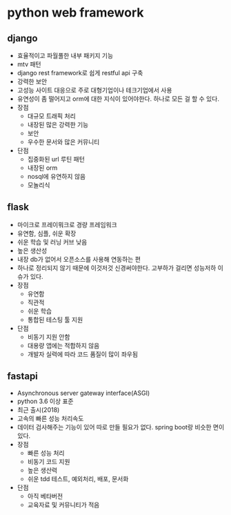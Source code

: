 # python web framework

## django

- 효율적이고 파월풀한 내부 패키지 기능
- mtv 패턴
- django rest framework로 쉽게 restful api 구축
- 강력한 보안
- 고성능 사이트 대응으로 주로 대형기업이나 테크기업에서 사용
- 유연성이 좀 떨어지고 orm에 대한 지식이 있어야한다. 하나로 모든 걸 할 수 있다.
- 장점
  - 대규모 트래픽 처리
  - 내장된 많은 강력한 기능
  - 보안
  - 우수한 문서와 많은 커뮤니티
- 단점
  - 집중화된 url 루틴 패턴
  - 내장된 orm
  - nosql에 유연하지 않음
  - 모놀리식

## flask

- 마이크로 프레이뭐크로 경량 프레임워크
- 유연함, 심플, 쉬운 확장
- 쉬운 학습 및 러닝 커브 낮음
- 높은 생산성
- 내장 db가 없어서 오픈소스를 사용해 연동하는 편
- 하나로 정리되지 않기 때문에 이것저것 신경써야한다. 고부하가 걸리면 성능저하 이슈가 있다.
- 장점
  - 유연함
  - 직관적
  - 쉬운 학습
  - 통합된 테스팅 툴 지원
- 단점
  - 비동기 지원 안함
  - 대용량 앱에는 적합하지 않음
  - 개발자 실력에 따라 코드 품질이 많이 좌우됨

## fastapi

- Asynchronous server gateway interface(ASGI)
- python 3.6 이상 표준
- 최근 출시(2018)
- 고속의 빠른 성능 처리속도
- 데이터 검사해주는 기능이 있어 따로 만들 필요가 없다. spring boot랑 비슷한 면이 있다.
- 장점
  - 빠른 성능 처리
  - 비동기 코드 지원
  - 높은 생산력
  - 쉬운 tdd 테스트, 예외처리, 배포, 문서화
- 단점
  - 아직 베타버전
  - 교육자료 및 커뮤니티가 적음